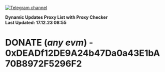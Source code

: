 [![Telegram channel](https://img.shields.io/endpoint?url=https://runkit.io/damiankrawczyk/telegram-badge/branches/master?url=https://t.me/n4z4v0d)](https://t.me/n4z4v0d) 

**Dynamic Updates Proxy List with Proxy Checker**  
**Last Updated: 17.12.23 08:55**

# DONATE (_any evm_) - 0xDEADf12DE9A24b47Da0a43E1bA70B8972F5296F2
